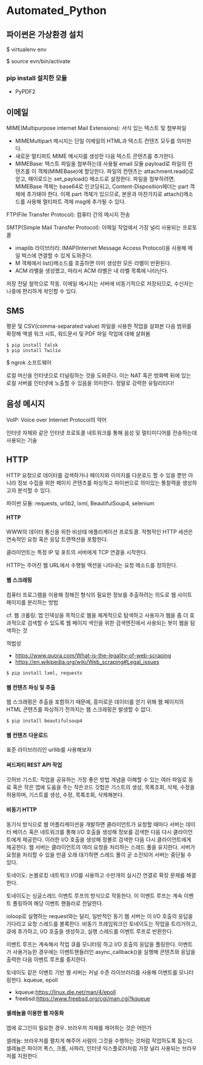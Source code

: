 # Automated_Python

## 파이썬은 가상환경 설치
$ virtualenv env

$ source evn/bin/activate

### pip install 설치한 모듈
* PyPDF2

## 이메일
MIME(Multipurpose internet Mail Extensions): 서식 있는 텍스트 및 첨부파일
* MIMEMultipart 메시지는 단일 이메일의 HTML과 텍스트 컨텐츠 모두를 의미한다.
* 새로운 멀티파트 MIME 메시지를 생성한 다음 텍스트 콘텐츠를 추가한다.
* MIMEBase: 텍스트 파일을 첨부하는데 사용될 email 모듈
payload로 파일의 컨텐츠를 이 객체(MIMEBase)에 할당한다. 파일의 컨텐츠는 attachment.read()로 얻고, 페이로드는 set_payload() 메소드로 설정한다. 파일을 첨부하려면, MIMEBase 객체는 base64로 인코딩되고, Content-Disposition헤더는 part 객체에 추가돼야 한다. 이제 part 객체가 있으므로, 본문과 마찬가지로 attach()메소드를 사용해 멀티파트 객체 msg에 추가될 수 있다.

FTP(File Transfer Protocol): 컴퓨터 간의 메시지 전송

SMTP(Simple Mail Transfer Protocol): 이메일 작업에서 가장 널리 사용되는 프로토콜

* imaplib 라이브러리: IMAP(Internet Message Access Protocol)을 사용해 메일 박스에 연결할 수 있게 도와준다.
* M 객체에서 list()메소드를 호출하면 이미 생성한 모든 라벨이 반환된다.
* ACM 라벨을 생성했고, 따라서 ACM 라벨은 내 라벨 목록에 나타난다.

저장 전달 철학으로 작동. 이메일 메시지는 서버에 비동기적으로 저장되므로, 수신자는 나중에 편리하게 솩인할 수 있다.

## SMS
평문 및 CSV(comma-separated value) 파일을 사용한 작업을 살펴본 다음 범위를 확장해 엑셀 워크 시트, 워드문서 및 PDF 파일 작업에 대해 살펴봄
```
$ pip install falsk
$ pip install Twilio
```

$ ngrok 소프트웨어

로컬 머신을 인터넷으로 터널링하는 것을 도와준다. 이는 NAT 혹은 방화벽 뒤에 있는 로컬 서버를 인터넷에 노출할 수 있음을 의미한다.
정말로 강력한 유틸리티다! 

## 음성 메시지
VoIP: Voice over Internet Protocol의 약어

인터넷 자체와 같은 인터넷 프로토콜 네트워크를 통해 음성 및 멀티미디어를 전송하는데 사용되는 기술

## HTTP
HTTP 요청으로 데이터를 검색하거나 페이지와 이미지를 다운로드 할 수 있을 뿐만 아니라 정보 수집을 위한 페이지 콘텐츠를 파싱하고 파이썬으로 의미있는 통찰력을 생성하고자 분석할 수 있다.

파이썬 모듈: requests, urlib2, lxml, BeautifulSoup4, selenium

#### HTTP
WWW의 데이터 통신을 위한 비상태 애플리케이션 프로토콜. 적형적인 HTTP 세션은 연속적인 요청 혹은 응답 트랜잭션을 포함한다.

클라이언트는 특정 IP 및 포트의 서버에게 TCP 연결을 시작한다.

HTTP는 주어진 웹 URL에서 수행될 액션을 나타내는 요청 메소드를 정의한다.


#### 웹 스크래핑
컴퓨터 프로그램을 이용해 정해진 형식의 필요한 정보를 추출하려는 의도로 웹 사이트 페이지를 분리하는 방법

cf. 웹 크롤링: 엡 인덱싱을 목적으로 웹을 체계적으로 탐색하고 사용자가 웹을 좀 더 효과적으로 검색할 수 있도록 웹 페이지 색인을 위한 검색엔진에서 사용되는 봇이 웹을 탐색하는 것

적법성
* https://www.quora.com/What-is-the-legality-of-web-scraping
* https://en.wikipedia.org/wiki/Web_scraping#Legal_issues

```
$ pip install lxml, requests
```

#### 웹 컨텐츠 파싱 및 추출
웹 스크래핑은 추출을 포함하기 때문에, 흥미로운 데이터를 얻기 위해 웹 페이지의 HTML 콘텐츠를 파싱하기 전까지는 웹 스크래핑은 발생할 수 없다.
```
$ pip install beautifulsoup4
```

#### 웹 컨텐츠 다운로드
표준 라이브러리인 urllib를 사용해보자

#### 써드파티 REST API 작업
깃허브 기스트: 작업을 공유하는 가장 좋은 방법
개념을 이해할 수 있는 여러 파일로 동료 혹은 작은 앱에 도움을 주는 작은코드
깃헙은 기스트의 생성, 목록조회, 삭제, 수정을 허용하며, 
기스트를 생성, 수정, 목록조회, 삭제해본다.

#### 비동기 HTTP
동기식 방식으로 웹 어플리케이션을 개발하면 클라이언트가 요청할 때마다 서버는 데이터 베이스 혹은 네트워크를 통해 I/O 호출을 생성해 정보를 검색한 다음 다시 클라이언트에게 제공한다. 이러한 I/O 호출을 생성해 정볼르 검색한 다음 다시 클라이언트에게 제공한다. 웹 서버는 클라이언트의 여러 요청을 처리하는 스레드 풀을 유지한다. 서버가 요청을 처리할 수 있을 만큼 오래 대기하면 스레드 풀이 곧 소진되어 서버는 중단될 수 있다.

토네이도: 논블로킹 네트워크 I/O를 사용하고 수만개의 실시간 연결로 확장 문제를 해결한다.

토네이도는 싱글스레드 이벤트 루프의 방식으로 작동한다. 이 이벤트 루프는 계속 이벤트 폴링하여 해당 이벤트 핸들러로 전달한다.

ioloop로 실행하는 request와는 달리, 일반적인 동기 웹 서버는 이 I/O 호출의 응답을 기다리고 요청 스레드를 블록한다. 비동기 프레임워크인 토네이도는 작업을 트리거하고, 큐에 추가하고, I/O 호출을 생성하고, 실행 스레드를 이벤트 루프로 반환한다.

이벤트 루프는 계속해서 작업 큐를 모니터링 하고 I/O 호출의 응답을 폴링한다.
이벤트가 사용가능한 경우에는 이벤트핸들러인 async_callback()을 실행해 콘텐츠와 응답을 출력한 다음 이벤트 루프를 중지한다.

토네이도 같은 이벤트 기반 웹 서버는 커널 수준 라이브러리를 사용해 이벤트를 모니터링한다. kqueue, epoll

* kqueue:https://linux.die.net/man/4/epoll
* freebsd:https://www.freebsd.org/cgi/man.cgi?kqueue

#### 셀레늄을 이용한 웹 자동화
엡에 로그인이 필요한 경우. 브라우저 자체를 제어하는 것은 어떤가

셀레늄: 브라우저를 펼치게 해주어 사람이 그것을 수행하는 것처럼 작업하도록 돕는다. 셀레늄은 파이어 폭스, 크롬, 사파리, 인터넷 익스플로러처럼 가장 널리 사용되는 브라우저를 지원한다.

